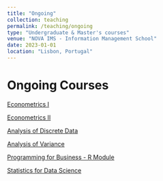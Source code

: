 ```yaml
---
title: "Ongoing"
collection: teaching
permalink: /teaching/ongoing
type: "Undergraduate & Master's courses"
venue: "NOVA IMS - Information Management School"
date: 2023-01-01
location: "Lisbon, Portugal"
---
```


Ongoing Courses
===

[Econometrics I](https://damasiob.github.io/ongoing_courses/2019-econometrics-i)

[Econometrics II](https://damasiob.github.io/ongoing_courses/2019-econometrics-ii)

[Analysis of Discrete Data](https://damasiob.github.io/ongoing_courses/2019-Analysis-of-discrete-data)

[Analysis of Variance](https://damasiob.github.io/ongoing_courses/2019-Analysis-of-Variance)

[Programming for Business - R Module](https://damasiob.github.io/ongoing_courses/2019-prog-business)

[Statistics for Data Science](https://damasiob.github.io/ongoing_courses/2019-Statistics-Data-Science)
